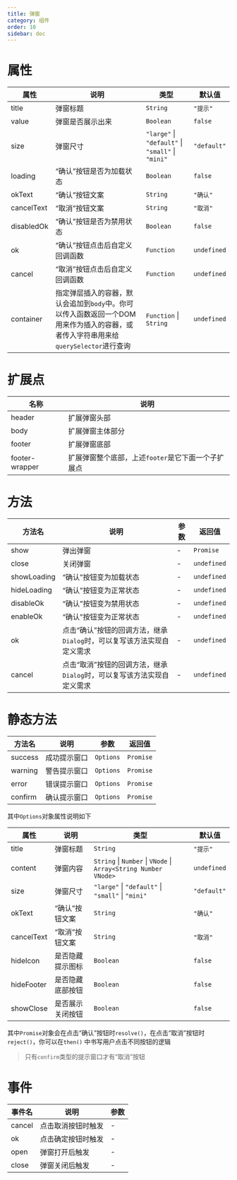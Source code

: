 ```yaml
---
title: 弹窗
category: 组件
order: 10
sidebar: doc
---
```


# 属性

| 属性 | 说明 | 类型 | 默认值 |
| --- | --- | --- | --- |
| title | 弹窗标题 | `String` | `"提示"` |
| value | 弹窗是否展示出来 | `Boolean` | `false` |
| size | 弹窗尺寸 | `"large"` &#124; `"default"` &#124; `"small"` &#124; `"mini"` | `"default"` |
| loading | “确认”按钮是否为加载状态 | `Boolean` | `false` |
| okText | “确认”按钮文案 | `String` | `"确认"` |
| cancelText | “取消”按钮文案 | `String` | `"取消"` |
| disabledOk | “确认”按钮是否为禁用状态 | `Boolean` | `false` |
| ok | “确认”按钮点击后自定义回调函数 | `Function` | `undefined` |
| cancel | “取消”按钮点击后自定义回调函数 | `Function` | `undefined` |
| container | 指定弹层插入的容器，默认会追加到`body`中。你可以传入函数返回一个DOM用来作为插入的容器，或者传入字符串用来给`querySelector`进行查询 | `Function` &#124; `String` | `undefined` |

# 扩展点

| 名称 | 说明 |
| --- | --- |
| header | 扩展弹窗头部 |
| body | 扩展弹窗主体部分 |
| footer | 扩展弹窗底部 |
| footer-wrapper | 扩展弹窗整个底部，上述`footer`是它下面一个子扩展点 |

# 方法

| 方法名 | 说明 | 参数 | 返回值 |
| --- | --- | --- | --- |
| show | 弹出弹窗 | - | `Promise` |
| close | 关闭弹窗 | - | `undefined` |
| showLoading | “确认”按钮变为加载状态 | - | `undefined` |
| hideLoading | “确认”按钮变为正常状态 | - | `undefined` |
| disableOk | “确认”按钮变为禁用状态 | - | `undefined` |
| enableOk | “确认”按钮变为正常状态 | - | `undefined` |
| ok | 点击“确认”按钮的回调方法，继承`Dialog`时，可以复写该方法实现自定义需求 | - | `undefined` |
| cancel | 点击“取消”按钮的回调方法，继承`Dialog`时，可以复写该方法实现自定义需求 | - | `undefined` |

# 静态方法

| 方法名 | 说明 | 参数 | 返回值 |
| --- | --- | --- | --- |
| success | 成功提示窗口 | `Options` | `Promise` |
| warning | 警告提示窗口 | `Options` | `Promise` |
| error | 错误提示窗口 | `Options` | `Promise` |
| confirm | 确认提示窗口 | `Options` | `Promise` |

其中`Options`对象属性说明如下

| 属性 | 说明 | 类型 | 默认值 |
| --- | --- | --- | --- |
| title | 弹窗标题 | `String` | `"提示"` |
| content | 弹窗内容 | `String` &#124; `Number` &#124; `VNode` &#124; `Array<String Number VNode>` | `undefined` |
| size | 弹窗尺寸 | `"large"` &#124; `"default"` &#124; `"small"` &#124; `"mini"` | `"default"` |
| okText | “确认”按钮文案 | `String` | `"确认"` |
| cancelText | “取消”按钮文案 | `String` | `"取消"` |
| hideIcon | 是否隐藏提示图标 | `Boolean` | `false` |
| hideFooter | 是否隐藏底部按钮 | `Boolean` | `false` |
| showClose | 是否展示关闭按钮 | `Boolean` | `false` |

其中`Promise`对象会在点击“确认”按钮时`resolve()`，在点击“取消”按钮时`reject()`，你可以在`then()`
中书写用户点击不同按钮的逻辑

> 只有`confirm`类型的提示窗口才有“取消”按钮


# 事件

| 事件名 | 说明 | 参数 |
| --- | --- | --- |
| cancel | 点击取消按钮时触发 | - |
| ok | 点击确定按钮时触发 | - |
| open | 弹窗打开后触发 | - |
| close | 弹窗关闭后触发 | - |
